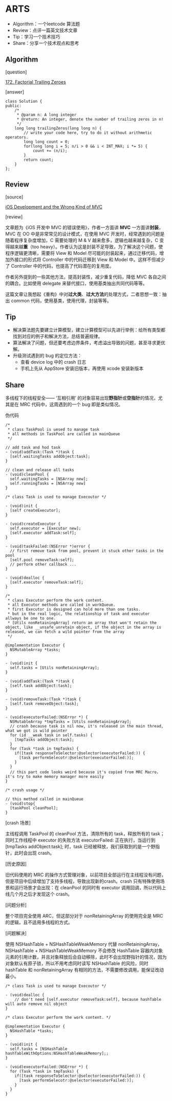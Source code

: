 # ARTS

- Algorithm：一个leetcode 算法题
- Review：点评一篇英文技术文章
- Tip：学习一个技术技巧
- Share：分享一个技术观点和思考


## Algorithm

[question]

[172. Factorial Trailing Zeroes](https://leetcode.com/problems/factorial-trailing-zeroes/)

[answer]

```
class Solution {
public:
    /*
     * @param n: A long integer
     * @return: An integer, denote the number of trailing zeros in n!
     */
    long long trailingZeros(long long n) {
        // write your code here, try to do it without arithmetic operators.
        long long count = 0;
        for(long long i = 5; n/i > 0 && i < INT_MAX; i *= 5) {
            count += (n/i);
        }
        return count;
    }
};
```

## Review

[source]

[iOS Development and the Wrong Kind of MVC](https://medium.com/@JimmyMAndersson/ios-development-and-the-wrong-kind-of-mvc-4e3e2decb82e)

[review]

文章题为《iOS 开发中 MVC 的错误使用》，作者一方面讲 **MVC** 一方面讲**封装**，MVC 在 OO 中是非常常见的设计模式，在使用 MVC 开发时，经常遇到的问题是随着程序复杂度增加，C 需要处理的 M & V 越来愈多，逻辑也越来越复杂，C 变得越来越**重**（too heavy）。作者认为这是封装不足导致，为了解决这个问题，使程序逻辑更清晰，需要将 View 和 Model 尽可能的封装起来，通过迁移代码，增加外接口的形式将 Controller 中的代码迁移到 View 和 Model 中。这样不但减少了 Controller 中的代码，也提高了代码潜在的复用度。

作者另外提到的一些其他方法，提高封装性，减少重复代码，降低 MVC 各自之间的耦合。比如使用 delegate 来替代接口，使用基类抽出共同代码等等。

这篇文章让我想起《重构》中对**过大类**、**过大方法**的处理方式，二者思想一致：抽出 common 代码，使用基类，使用代理，封装等等。

## Tip

- 解决算法题先要建立计算模型，建立计算模型可以先进行举例：给所有类型都找到对应的例子和解决方法，总结普遍规律。
- 算法解决了问题，但还要考虑边界条件，考虑溢出导致的问题，甚至寻求更优解。
- 升级测试遇到的 bug 的定位方法：
  - 查看 device log 中的 crash 日志
  - 手机上先从 AppStore 安装旧版本，再使用 xcode 安装新版本

## Share

多线程下的线程安全—— ‘互相引用’ 的对象容易出现**野指针**或**空指针**的情况，尤其是在 MRC 代码中，这周遇到的一个 bug 即是类似情况。

伪代码

```
/* 
 * class TaskPool is uesed to manage task 
 * all methods in TaskPool are called in mainQueue
 */

// add task and hod task
- (void)addTask:(Task *)task {
  [self.waitingTasks addObject:task];
}

// clean and release all tasks
- (void)cleanPool {
  self.waitingTasks = [NSArray new];
  self.runningTasks = [NSArray new]
}
```

```
/* class Task is used to manage Execoutor */

- (void)init {
  [self createExecutor];
}

- (void)createExecutor {
  self.executor = [Executor new];
  [self.executor addTask:self];
}

- (void)taskFailed:(NSError *)error {
  // first remove task from pool, prevent it stuck other tasks in the pool
  [self.pool removeTask:self];
  // perform other callback ...
}

- (void)dealloc {
  [self.executor removeTask:self];
}
```

```
/* 
 * class Executor perform the work content.
 * all Executor methods are called in workQueue.
 * first Executor is designed can hold more than one tasks.
 * but in the real logic, the relationship of task and executor allways be one to one.
 * [Utils nonRetainingArray] return an array that won't retain the object, like __unsafe_unretain object, if the object in the array is released, we can fetch a wild pointer from the array
 */

@implementation Executor {
  NSMutableArray *tasks;
}

- (void)init {
  self.tasks = [Utils nonRetainingArray];
}

- (void)addTask:(Task *)task {
  [self.task addObject:task];
}

- (void)removeTask:(Task *)task {
  [self.task removeObject:task];
}

- (void)executorFailed:(NSError *) {
  NSMutableArray *tmpTasks = [Utils nonRetainingArray];
  // crash because task is nil now, it's released in the main thread, what we got is wild pointer
  for (id __weak task in self.tasks) {
    [tmpTasks addObject:task];
  }
  for (Task *task in tmpTasks) {
	if([task responseToSelector:@selector(executorFailed:)) {
      [task performSelecotr:@selector(executorFailed:)];
    }
  }
  // this part code looks weird because it's copied from MRC Macro，it's try to make memory manager more easily
}

```

```
/* crash usage */

// this method called in mainQueue
- (void)stop{
  [taskPool cleanPool];
}
```

[crash 场景]

主线程调用 TaskPool 的 cleanPool 方法，清除所有的 task，释放所有的 task；同时工作线程中 executor 的失败方法 executorFailed: 正在执行，当运行到 [tmpTasks addObject:task]; 时，task 已经被释放，我们获取到的是一个野指针，此时会出现 crash。

[历史原因]

旧代码使用的 MRC 的操作方式管理对象，以前项目全部运行在主线程没有问题，但是项目中后续增加了支持多线程，导致出现新的crash。crash 只有特殊使用场景和运行场景才会出现：在 cleanPool 的同时有 executor 调用回调，所以代码上线几个月之后才发现这个 crash。

[问题分析]

整个项目完全使用 ARC，但这部分对于 nonRetainingArray 的使用完全是 MRC 的逻辑，且不适用多线程的方式。

[问题解决]

使用 NSHashTable + NSHashTableWeakMemory 代替 nonRetainingArray，NSHashTable + NSHashTableWeakMemory 不会修改 HashTable 容器内对象元素的引用计数，并且对象释放后会自动移除，此时不会出现野指针的情况，因为对象默认有原子锁，所以不用考虑同时读写 NSHashTable 的风险，同时 hashTable 和 nonRetainingArray 有相同的方法，不需要修改调用，能保证改动最小。

```
/* class Task is used to manage Execoutor */

- (void)dealloc {
	// don't need [self.executor removeTask:self], because hashTable will auto remove nil object 
}
```

```
/* class Executor perform the work content. */

@implementation Executor {
  NSHashTable *tasks;
}

- (void)init {
  self.tasks = [NSHashTable hashTableWithOptions:NSHashTableWeakMemory];;
}

- (void)executorFailed:(NSError *) {
  for (Task *task in tmpTasks) {
    if([task responseToSelector:@selector(executorFailed:)) {
      [task performSelecotr:@selector(executorFailed:)];
    }
  }
}
```

